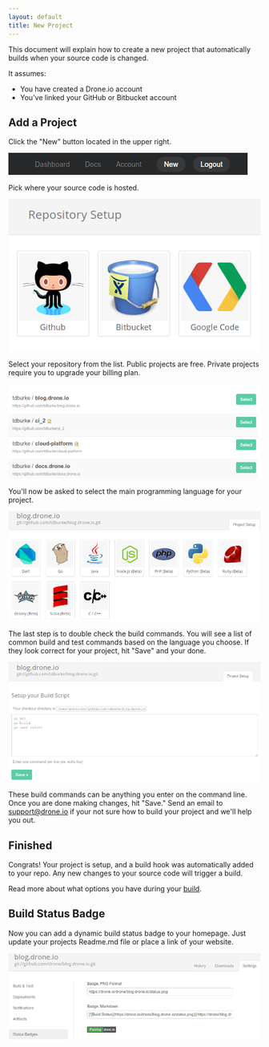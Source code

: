 ```yaml
---
layout: default
title: New Project
---
```


This document will explain how to create a new project that automatically builds when your source code is changed. 

It assumes:

* You have created a Drone.io account
* You've linked your GitHub or Bitbucket account

## Add a Project

Click the "New" button located in the upper right.

![Sign-In](img/new-project.png)

Pick where your source code is hosted.

![Host](img/repo-pick.png)

Select your repository from the list.  Public projects are free.  Private projects require you to upgrade your billing plan.

![List](img/repo-list.png)

You'll now be asked to select the main programming language for your project.

![Lang](img/lang-list.png)

The last step is to double check the build commands.  You will see a list of common build and test commands based on the language you choose.  If they look correct for your project, hit "Save" and your done.  

![Script](img/review-script.png)

These build commands can be anything you enter on the command line.  Once you are done making changes, hit "Save."  Send an email to support@drone.io if your not sure how to build your project and we'll help you out.

## Finished

Congrats! Your project is setup, and a build hook was automatically added to your repo.  Any new changes to your source code will trigger a build.

Read more about what options you have during your [build](/buildscript.html).

## Build Status Badge

Now you can add a dynamic build status badge to your homepage.  Just update your projects Readme.md file or place a link of your website.

![Badge](img/badge-info.png)

